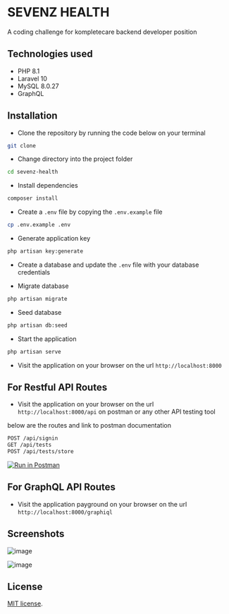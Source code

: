 # SEVENZ HEALTH

A coding challenge for kompletecare backend developer position

## Technologies used

- PHP 8.1
- Laravel 10
- MySQL 8.0.27
- GraphQL

## Installation

- Clone the repository by running the code below on your terminal

```bash
git clone
```

- Change directory into the project folder

```bash
cd sevenz-health
```

- Install dependencies

```bash
composer install
```

- Create a `.env` file by copying the `.env.example` file

```bash
cp .env.example .env
```

- Generate application key

```bash
php artisan key:generate
```

- Create a database and update the `.env` file with your database credentials

- Migrate database

```bash
php artisan migrate
```

- Seed database

```bash
php artisan db:seed
```

- Start the application

```bash
php artisan serve
```

- Visit the application on your browser on the url `http://localhost:8000`

## For Restful API Routes

- Visit the application on your browser on the url `http://localhost:8000/api` on postman or any other API testing tool

below are the routes and link to postman documentation

```bash
POST /api/signin
GET /api/tests
POST /api/tests/store

```

[![Run in Postman](https://run.pstmn.io/button.svg)](https://app.getpostman.com/run-collection/1f0b3b3b3b3b3b3b3b3b)

## For GraphQL API Routes

- Visit the application payground on your browser on the url `http://localhost:8000/graphiql`

## Screenshots

![image](https://user-images.githubusercontent.com/24875416/139580544-4b0b9b9a-2b9a-4b0a-8b9a-5b0b9b9a2b9a.png)

![image](https://user-images.githubusercontent.com/24875416/139580557-4b0b9b9a-2b9a-4b0a-8b9a-5b0b9b9a2b9a.png)

## License

[MIT license](https://opensource.org/licenses/MIT).
